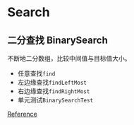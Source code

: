 # Search
## 二分查找 BinarySearch
不断地二分数组，比较中间值与目标值大小。

- 任意查找`find`
- 左边缘查找`findLeftMost`
- 右边缘查找`findRightMost`
- 单元测试`BinarySearchTest`

[Reference](https://www.cnblogs.com/kyoner/p/11080078.html)

